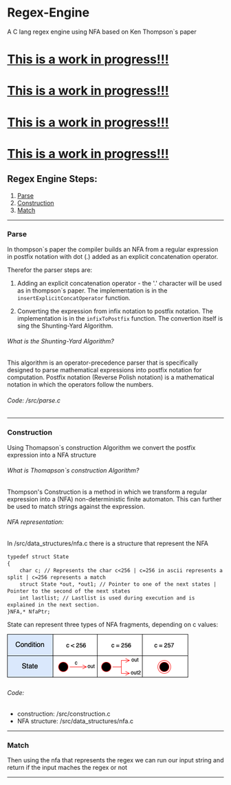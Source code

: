 # Regex-Engine
A C lang regex engine using NFA based on Ken Thompson`s paper

# <ins>This is a work in progress!!!
# <ins>This is a work in progress!!!
# <ins>This is a work in progress!!!
# <ins>This is a work in progress!!!



## Regex Engine Steps:

1. [Parse](#parse)
2. [Construction](#construction)
3. [Match](#match)

--------


### Parse
In thompson`s paper the compiler builds an NFA from a regular expression in postfix notation with dot (.) added as an explicit concatenation operator.

Therefor the parser steps are:
1. Adding an explicit concatenation operator - the '.' character will be used as in thompson\`s paper. The implementation is in the `insertExplicitConcatOperator` function.


2. Converting the expression from infix notation to postfix notation. The implementation is in the `infixToPostfix` function.
The convertion itself is sing the Shunting-Yard Algorithm.

###### What is the Shunting-Yard Algorithm?
This algorithm is an operator-precedence parser that is specifically designed to parse mathematical expressions into postfix notation for computation. Postfix notation (Reverse Polish notation) is a mathematical notation in which the operators follow the numbers.

######  Code: /src/parse.c

---------------------------------


### Construction
Using Thomapson`s construction Algorithm we convert the postfix expression into a NFA structure

###### What is Thomapson`s construction Algorithm?

Thompson's Construction is a method in which we transform a regular expression
into a (NFA) non-deterministic finite automaton.
This can further be used to match strings against the expression.

###### NFA representation:
In /src/data_structures/nfa.c there is a structure that represent the NFA
```angular2html
typedef struct State
{
    char c; // Represents the char c<256 | c=256 in ascii represents a split | c=256 represents a match
    struct State *out, *out1; // Pointer to one of the next states | Pointer to the second of the next states
    int lastlist; // Lastlist is used during execution and is explained in the next section.
}NFA,* NfaPtr;
```

State can represent three types of NFA fragments, depending on c values:

![State Types Photo](relative%20path/../Images/StateStatus.png?raw=true "State Status")







###### Code:
* construction: /src/construction.c
* NFA structure: /src/data_structures/nfa.c

----------

### Match
Then using the nfa that represents the regex we can run our input string and return if the input maches the regex or not


----------------